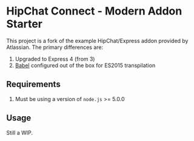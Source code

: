 # HipChat Connect - Modern Addon Starter

This project is a fork of the example HipChat/Express addon provided by Atlassian. The primary differences are:

1. Upgraded to Express 4 (from 3)
2. [Babel](https://babeljs.io/) configured out of the box for ES2015 transpilation

## Requirements

1. Must be using a version of `node.js` >= 5.0.0

## Usage

Still a WIP.
